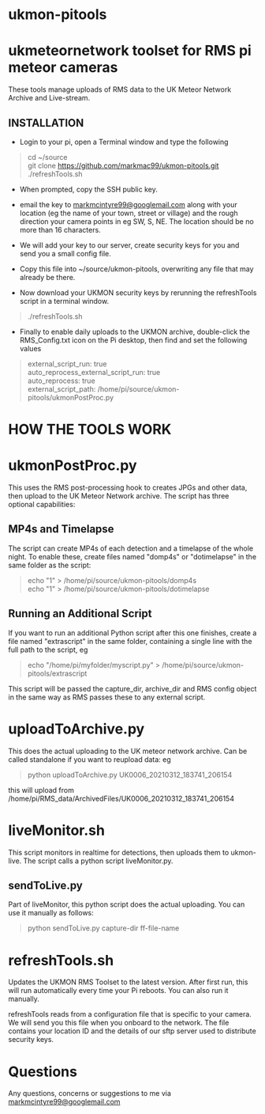 # ukmon-pitools
ukmeteornetwork toolset for RMS pi meteor cameras
=================================================
These tools manage uploads of RMS data to the UK Meteor Network Archive and Live-stream.

INSTALLATION
------------
* Login to your pi, open a Terminal window and type the following
> cd ~/source  
> git clone https://github.com/markmac99/ukmon-pitools.git  
> ./refreshTools.sh

* When prompted, copy the SSH public key. 

* email the key to markmcintyre99@googlemail.com along with your location (eg the name of your town, street or village) and the rough direction your camera points in eg SW, S, NE. The location should be no more than 16 characters. 

* We will add your key to our server, create security keys for you and send you a small config file.  

* Copy this file into ~/source/ukmon-pitools, overwriting any file that may already be there.

* Now download your UKMON security keys by rerunning the refreshTools script in a terminal window. 
> ./refreshTools.sh

* Finally to enable daily uploads to the UKMON archive, double-click the RMS_Config.txt icon on the Pi desktop, then find and set the following values
> external_script_run: true  
> auto_reprocess_external_script_run: true  
> auto_reprocess: true  
> external_script_path: /home/pi/source/ukmon-pitools/ukmonPostProc.py  



HOW THE TOOLS WORK
==================
ukmonPostProc.py
================
This uses the RMS post-processing hook to creates JPGs and other data, then upload to the UK Meteor Network archive. The script has three optional capabilities: 


MP4s and Timelapse
------------------
The script can  create MP4s of each detection and a timelapse of the  whole night. 
To enable these, create files named "domp4s" or "dotimelapse" in the same folder as the script:  
> echo "1" > /home/pi/source/ukmon-pitools/domp4s  
> echo "1" > /home/pi/source/ukmon-pitools/dotimelapse  

Running an Additional Script
----------------------------
If you want to run an additional Python script after this one finishes, create a file named "extrascript" 
in the same folder, containing a single line with the full path to the script, eg
> echo "/home/pi/myfolder/myscript.py" > /home/pi/source/ukmon-pitools/extrascript  

This script will be passed the capture_dir, archive_dir and RMS config object in the same way as RMS
passes these to any external script. 

uploadToArchive.py
==================
This does the actual  uploading to the UK meteor network archive. Can be called standalone if you want to reupload data:
eg  
> python uploadToArchive.py UK0006_20210312_183741_206154  

this will upload from /home/pi/RMS_data/ArchivedFiles/UK0006_20210312_183741_206154

liveMonitor.sh
==============
This script monitors in realtime for detections, then uploads them to ukmon-live. The script calls a 
python script liveMonitor.py. 

sendToLive.py
-------------
Part of liveMonitor, this python script does the actual uploading. You can use it manually as follows:  
> python sendToLive.py capture-dir ff-file-name 

refreshTools.sh
===============
Updates the UKMON RMS Toolset to the latest version. After first run, this will run automatically
every time your Pi reboots. You can also run it manually. 

refreshTools reads from a configuration file that is specific to your camera. We will send
you this file when you onboard to the network. The file contains your location ID and the
details of our sftp server used to distribute security keys. 

Questions
=========
Any questions, concerns or suggestions to me via markmcintyre99@googlemail.com  